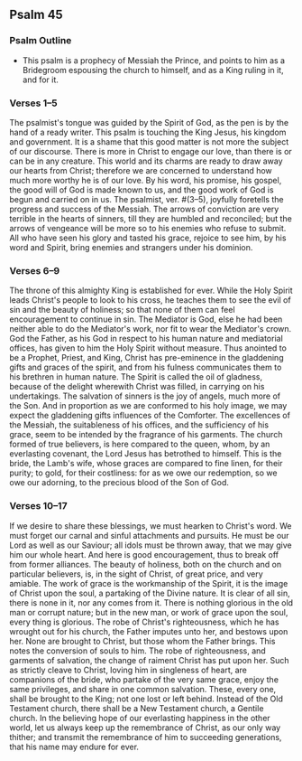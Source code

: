 ## Psalm 45

### Psalm Outline

- This psalm is a prophecy of Messiah the Prince, and points to him as a Bridegroom espousing the church to himself, and as a King ruling in it, and for it.

### Verses 1–5

The psalmist's tongue was guided by the Spirit of God, as the pen is by the hand of a ready writer. This psalm is touching the King Jesus, his kingdom and government. It is a shame that this good matter is not more the subject of our discourse. There is more in Christ to engage our love, than there is or can be in any creature. This world and its charms are ready to draw away our hearts from Christ; therefore we are concerned to understand how much more worthy he is of our love. By his word, his promise, his gospel, the good will of God is made known to us, and the good work of God is begun and carried on in us. The psalmist, ver. #(3–5), joyfully foretells the progress and success of the Messiah. The arrows of conviction are very terrible in the hearts of sinners, till they are humbled and reconciled; but the arrows of vengeance will be more so to his enemies who refuse to submit. All who have seen his glory and tasted his grace, rejoice to see him, by his word and Spirit, bring enemies and strangers under his dominion.

### Verses 6–9

The throne of this almighty King is established for ever. While the Holy Spirit leads Christ's people to look to his cross, he teaches them to see the evil of sin and the beauty of holiness; so that none of them can feel encouragement to continue in sin. The Mediator is God, else he had been neither able to do the Mediator's work, nor fit to wear the Mediator's crown. God the Father, as his God in respect to his human nature and mediatorial offices, has given to him the Holy Spirit without measure. Thus anointed to be a Prophet, Priest, and King, Christ has pre-eminence in the gladdening gifts and graces of the spirit, and from his fulness communicates them to his brethren in human nature. The Spirit is called the oil of gladness, because of the delight wherewith Christ was filled, in carrying on his undertakings. The salvation of sinners is the joy of angels, much more of the Son. And in proportion as we are conformed to his holy image, we may expect the gladdening gifts influences of the Comforter. The excellences of the Messiah, the suitableness of his offices, and the sufficiency of his grace, seem to be intended by the fragrance of his garments. The church formed of true believers, is here compared to the queen, whom, by an everlasting covenant, the Lord Jesus has betrothed to himself. This is the bride, the Lamb's wife, whose graces are compared to fine linen, for their purity; to gold, for their costliness: for as we owe our redemption, so we owe our adorning, to the precious blood of the Son of God.

### Verses 10–17

If we desire to share these blessings, we must hearken to Christ's word. We must forget our carnal and sinful attachments and pursuits. He must be our Lord as well as our Saviour; all idols must be thrown away, that we may give him our whole heart. And here is good encouragement, thus to break off from former alliances. The beauty of holiness, both on the church and on particular believers, is, in the sight of Christ, of great price, and very amiable. The work of grace is the workmanship of the Spirit, it is the image of Christ upon the soul, a partaking of the Divine nature. It is clear of all sin, there is none in it, nor any comes from it. There is nothing glorious in the old man or corrupt nature; but in the new man, or work of grace upon the soul, every thing is glorious. The robe of Christ's righteousness, which he has wrought out for his church, the Father imputes unto her, and bestows upon her. None are brought to Christ, but those whom the Father brings. This notes the conversion of souls to him. The robe of righteousness, and garments of salvation, the change of raiment Christ has put upon her. Such as strictly cleave to Christ, loving him in singleness of heart, are companions of the bride, who partake of the very same grace, enjoy the same privileges, and share in one common salvation. These, every one, shall be brought to the King; not one lost or left behind. Instead of the Old Testament church, there shall be a New Testament church, a Gentile church. In the believing hope of our everlasting happiness in the other world, let us always keep up the remembrance of Christ, as our only way thither; and transmit the remembrance of him to succeeding generations, that his name may endure for ever.

